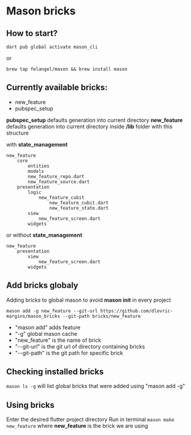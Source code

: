 # Mason bricks

## How to start?
```
dart pub global activate mason_cli
```
or
```
brew tap felangel/mason && brew install mason
```




## Currently available bricks:
- new_feature
- pubspec_setup

**pubspec_setup** defaults generation into current directory
**new_feature** defaults generation into current directory inside **/lib** folder with this structure

with **state_management**
```
new_feature
    core
        entities
        models
        new_feature_repo.dart
        new_feature_source.dart
    presentation
        logic
            new_feature_cubit
                new_feature_cubit.dart
                new_feature_state.dart
        view
            new_feature_screen.dart
        widgets
```
or without **state_management**
```
new_feature
    presentation
        view
            new_feature_screen.dart
        widgets
```




## Add bricks globaly
Adding bricks to global mason to avoid **mason init** in every project
```
mason add -g new_feature --git-url https://github.com/dlovric-margins/mason_bricks --git-path bricks/new_feature
```
- "mason add" adds feature
- "-g" global mason cache
- "new_feature" is the name of brick
- "--git-url" is the git url of directory containing bricks
- "--git-path" is the git path for specific brick




## Checking installed bricks
```mason ls -g``` will list global bricks that were added using "mason add -g"




## Using bricks
Enter the desired flutter project directory
Run in terminal ``mason make new_feature`` where **new_feature** is the brick we are using
